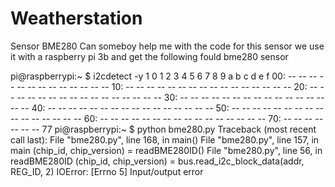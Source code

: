 # Weatherstation
Sensor BME280
Can someboy help me with the code for this sensor
we use it with a raspberry pi 3b and get the following fould
bme280 sensor

pi@raspberrypi:~ $ i2cdetect -y 1
0 1 2 3 4 5 6 7 8 9 a b c d e f
00: -- -- -- -- -- -- -- -- -- -- -- -- -- 
10: -- -- -- -- -- -- -- -- -- -- -- -- -- -- -- -- 
20: -- -- -- -- -- -- -- -- -- -- -- -- -- -- -- -- 
30: -- -- -- -- -- -- -- -- -- -- -- -- -- -- -- -- 
40: -- -- -- -- -- -- -- -- -- -- -- -- -- -- -- -- 
50: -- -- -- -- -- -- -- -- -- -- -- -- -- -- -- -- 
60: -- -- -- -- -- -- -- -- -- -- -- -- -- -- -- -- 
70: -- -- -- -- -- -- -- 77 
pi@raspberrypi:~ $ python bme280.py
Traceback (most recent call last):
File "bme280.py", line 168, in <module>
main()
File "bme280.py", line 157, in main
(chip_id, chip_version) = readBME280ID()
File "bme280.py", line 56, in readBME280ID
(chip_id, chip_version) = bus.read_i2c_block_data(addr, REG_ID, 2)
IOError: [Errno 5] Input/output error

